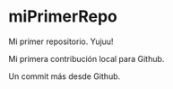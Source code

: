 # miPrimerRepo

Mi primer repositorio. Yujuu!

 Mi primera contribución local para Github.

 Un commit más desde Github.
